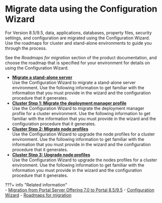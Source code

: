 # Migrate data using the Configuration Wizard

For Version 8.5/9.5, data, applications, databases, property files, security settings, and configuration are migrated using the Configuration Wizard. Use the roadmaps for cluster and stand-alone environments to guide you through the process.

See the *Roadmaps for migration* section of the product documentation, and choose the roadmap that is specified for your environment for details on using the Configuration Wizard.

-   **[Migrate a stand-alone server](cw_migrate_stand_alone.md)**  
Use the Configuration Wizard to migrate a stand-alone server environment. Use the following information to get familiar with the information that you must provide in the wizard and the configuration procedure that it generates.
-   **[Cluster Step 1: Migrate the deployment manager profile](cw_migrate_cluster_1.md)**  
Use the Configuration Wizard to migrate the deployment manager profile for a cluster environment. Use the following information to get familiar with the information that you must provide in the wizard and the configuration procedure that it generates.
-   **[Cluster Step 2: Migrate node profiles](cw_migrate_cluster_2.md)**  
Use the Configuration Wizard to upgrade the node profiles for a cluster environment. Use the following information to get familiar with the information that you must provide in the wizard and the configuration procedure that it generates.
-   **[Cluster Step 3: Upgrade node profiles](cw_migrate_cluster_3.md)**  
Use the Configuration Wizard to upgrade the nodes profiles for a cluster environment. Use the following information to get familiar with the information you must provide in the wizard and the configuration procedure that it generates.


???+ info "Related information"  
    -   [Migration from Portal Server Offering 7.0 to Portal 8.5/9.5](../../../../deployment/manage/migrate/planning_migration/migration_consideration/mig_consider_7serveronly.md)
    -   [Configuration Wizard](../../portal_admin_tools/cfg_wizard/index.md)
    -   [Roadmaps for migration](../../../../deployment/manage/migrate/planning_migration/rm_migration/index.md)

